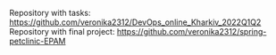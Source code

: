 Repository with tasks: https://github.com/veronika2312/DevOps_online_Kharkiv_2022Q1Q2 <br/>
Repository with final project: https://github.com/veronika2312/spring-petclinic-EPAM
